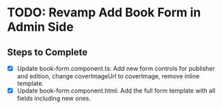 # TODO: Revamp Add Book Form in Admin Side

## Steps to Complete
- [x] Update book-form.component.ts: Add new form controls for publisher and edition, change coverImageUrl to coverImage, remove inline template.
- [x] Update book-form.component.html: Add the full form template with all fields including new ones.
